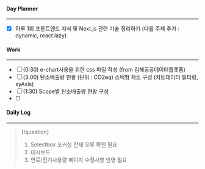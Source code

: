 
#### Day Planner
---
- [x] 하루 1회 프론트엔드 지식 및 Next.js 관련 기술 정리하기 (다룰 주제 추가 : dynamic, react.lazy)


#### Work
---
- [ ] (0:30) e-chart사용을 위한 css 파일 작성 (from 김해공공데이터플랫폼)
- [ ] (3:00) 탄소배출량 현황 (단위 : CO2eq) 스택형 차트 구성 (차트데이터 필터링, xyAxis)
- [ ] (1:30) Scope별 탄소배출량 현황 구성
- [ ] 


#### Daily Log
---
> [!question]
> 1. Selectbox 포커싱 잔재 오류 확인 필요
> 2. 대시보드
> 3. 연료/전기사용량 페이지 수정사항 반영 필요



